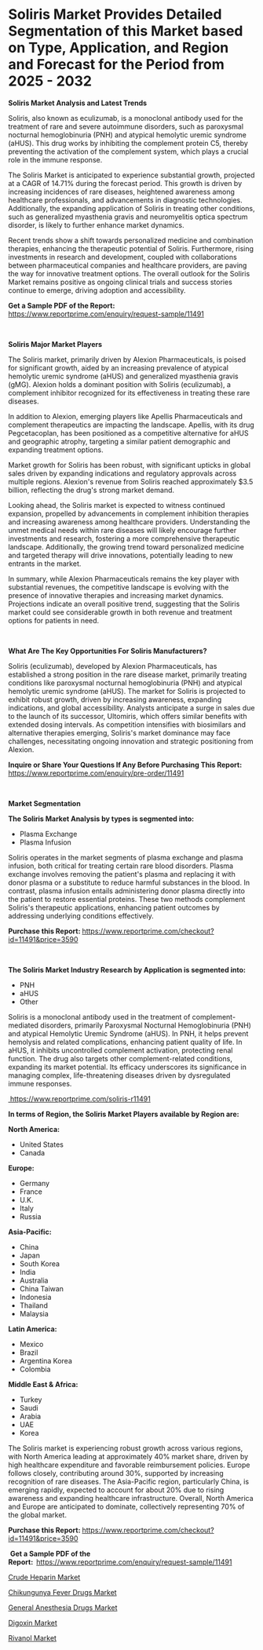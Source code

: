 <p><h1>Soliris Market Provides Detailed Segmentation of this Market based on Type, Application, and Region and Forecast for the Period from 2025 - 2032</h1></p><p><strong>Soliris Market Analysis and Latest Trends</strong></p>
<p><p>Soliris, also known as eculizumab, is a monoclonal antibody used for the treatment of rare and severe autoimmune disorders, such as paroxysmal nocturnal hemoglobinuria (PNH) and atypical hemolytic uremic syndrome (aHUS). This drug works by inhibiting the complement protein C5, thereby preventing the activation of the complement system, which plays a crucial role in the immune response.</p><p>The Soliris Market is anticipated to experience substantial growth, projected at a CAGR of 14.71% during the forecast period. This growth is driven by increasing incidences of rare diseases, heightened awareness among healthcare professionals, and advancements in diagnostic technologies. Additionally, the expanding application of Soliris in treating other conditions, such as generalized myasthenia gravis and neuromyelitis optica spectrum disorder, is likely to further enhance market dynamics.</p><p>Recent trends show a shift towards personalized medicine and combination therapies, enhancing the therapeutic potential of Soliris. Furthermore, rising investments in research and development, coupled with collaborations between pharmaceutical companies and healthcare providers, are paving the way for innovative treatment options. The overall outlook for the Soliris Market remains positive as ongoing clinical trials and success stories continue to emerge, driving adoption and accessibility.</p></p>
<p><strong>Get a Sample PDF of the Report:&nbsp;</strong> <a href="https://www.reportprime.com/enquiry/request-sample/11491?utm_campaign=96&utm_medium=2&utm_source=Github&utm_content=ia&utm_term=20032025&utm_id=soliris">https://www.reportprime.com/enquiry/request-sample/11491</a></p>
<p>&nbsp;</p>
<p><strong>Soliris Major Market Players</strong></p>
<p><p>The Soliris market, primarily driven by Alexion Pharmaceuticals, is poised for significant growth, aided by an increasing prevalence of atypical hemolytic uremic syndrome (aHUS) and generalized myasthenia gravis (gMG). Alexion holds a dominant position with Soliris (eculizumab), a complement inhibitor recognized for its effectiveness in treating these rare diseases. </p><p>In addition to Alexion, emerging players like Apellis Pharmaceuticals and complement therapeutics are impacting the landscape. Apellis, with its drug Pegcetacoplan, has been positioned as a competitive alternative for aHUS and geographic atrophy, targeting a similar patient demographic and expanding treatment options.</p><p>Market growth for Soliris has been robust, with significant upticks in global sales driven by expanding indications and regulatory approvals across multiple regions. Alexion's revenue from Soliris reached approximately $3.5 billion, reflecting the drug's strong market demand.</p><p>Looking ahead, the Soliris market is expected to witness continued expansion, propelled by advancements in complement inhibition therapies and increasing awareness among healthcare providers. Understanding the unmet medical needs within rare diseases will likely encourage further investments and research, fostering a more comprehensive therapeutic landscape. Additionally, the growing trend toward personalized medicine and targeted therapy will drive innovations, potentially leading to new entrants in the market.</p><p>In summary, while Alexion Pharmaceuticals remains the key player with substantial revenues, the competitive landscape is evolving with the presence of innovative therapies and increasing market dynamics. Projections indicate an overall positive trend, suggesting that the Soliris market could see considerable growth in both revenue and treatment options for patients in need.</p></p>
<p>&nbsp;</p>
<p><strong>What Are The Key Opportunities For Soliris Manufacturers?</strong></p>
<p><p>Soliris (eculizumab), developed by Alexion Pharmaceuticals, has established a strong position in the rare disease market, primarily treating conditions like paroxysmal nocturnal hemoglobinuria (PNH) and atypical hemolytic uremic syndrome (aHUS). The market for Soliris is projected to exhibit robust growth, driven by increasing awareness, expanding indications, and global accessibility. Analysts anticipate a surge in sales due to the launch of its successor, Ultomiris, which offers similar benefits with extended dosing intervals. As competition intensifies with biosimilars and alternative therapies emerging, Soliris's market dominance may face challenges, necessitating ongoing innovation and strategic positioning from Alexion.</p></p>
<p><strong>Inquire or Share Your Questions If Any Before Purchasing This Report:</strong> <a href="https://www.reportprime.com/enquiry/pre-order/11491?utm_campaign=96&utm_medium=2&utm_source=Github&utm_content=ia&utm_term=20032025&utm_id=soliris">https://www.reportprime.com/enquiry/pre-order/11491</a></p>
<p>&nbsp;</p>
<p><strong>Market Segmentation</strong></p>
<p><strong>The Soliris Market Analysis by types is segmented into:</strong></p>
<p><ul><li>Plasma Exchange</li><li>Plasma Infusion</li></ul></p>
<p><p>Soliris operates in the market segments of plasma exchange and plasma infusion, both critical for treating certain rare blood disorders. Plasma exchange involves removing the patient's plasma and replacing it with donor plasma or a substitute to reduce harmful substances in the blood. In contrast, plasma infusion entails administering donor plasma directly into the patient to restore essential proteins. These two methods complement Soliris's therapeutic applications, enhancing patient outcomes by addressing underlying conditions effectively.</p></p>
<p><strong>Purchase this Report:&nbsp;</strong><a href="https://www.reportprime.com/checkout?id=11491&price=3590&utm_campaign=96&utm_medium=2&utm_source=Github&utm_content=ia&utm_term=20032025&utm_id=soliris">https://www.reportprime.com/checkout?id=11491&price=3590</a></p>
<p>&nbsp;</p>
<p><strong>The Soliris Market Industry Research by Application is segmented into:</strong></p>
<p><ul><li>PNH</li><li>aHUS</li><li>Other</li></ul></p>
<p><p>Soliris is a monoclonal antibody used in the treatment of complement-mediated disorders, primarily Paroxysmal Nocturnal Hemoglobinuria (PNH) and atypical Hemolytic Uremic Syndrome (aHUS). In PNH, it helps prevent hemolysis and related complications, enhancing patient quality of life. In aHUS, it inhibits uncontrolled complement activation, protecting renal function. The drug also targets other complement-related conditions, expanding its market potential. Its efficacy underscores its significance in managing complex, life-threatening diseases driven by dysregulated immune responses.</p></p>
<p><a href="https://www.reportprime.com/soliris-r11491?utm_campaign=96&utm_medium=2&utm_source=Github&utm_content=ia&utm_term=20032025&utm_id=soliris">&nbsp;https://www.reportprime.com/soliris-r11491</a></p>
<p><strong>In terms of Region, the Soliris Market Players available by Region are:</strong></p>
<p>
    <p> <strong> North America: </strong>
        <ul>
            <li>United States</li>
            <li>Canada</li>
        </ul>
        </p> 
    <p> <strong> Europe: </strong>
        <ul>
            <li>Germany</li>
            <li>France</li>
            <li>U.K.</li>
            <li>Italy</li>
            <li>Russia</li>
        </ul>
        </p> 
    <p> <strong> Asia-Pacific: </strong>
        <ul>
            <li>China</li>
            <li>Japan</li>
            <li>South Korea</li>
            <li>India</li>
            <li>Australia</li>
            <li>China Taiwan</li>
            <li>Indonesia</li>
            <li>Thailand</li>
            <li>Malaysia</li>
        </ul>
        </p> 
    <p> <strong> Latin America: </strong>
        <ul>
            <li>Mexico</li>
            <li>Brazil</li>
            <li>Argentina Korea</li>
            <li>Colombia</li>
        </ul>
        </p> 
    <p> <strong> Middle East & Africa: </strong>
        <ul>
            <li>Turkey</li>
            <li>Saudi</li>
            <li>Arabia</li>
            <li>UAE</li>
            <li>Korea</li>
        </ul>
    </p>
    </p>
<p><p>The Soliris market is experiencing robust growth across various regions, with North America leading at approximately 40% market share, driven by high healthcare expenditure and favorable reimbursement policies. Europe follows closely, contributing around 30%, supported by increasing recognition of rare diseases. The Asia-Pacific region, particularly China, is emerging rapidly, expected to account for about 20% due to rising awareness and expanding healthcare infrastructure. Overall, North America and Europe are anticipated to dominate, collectively representing 70% of the global market.</p></p>
<p><strong>Purchase this Report: </strong><a href="https://www.reportprime.com/checkout?id=11491&price=3590&utm_campaign=96&utm_medium=2&utm_source=Github&utm_content=ia&utm_term=20032025&utm_id=soliris">https://www.reportprime.com/checkout?id=11491&price=3590</a></p>
<p>&nbsp;<strong>Get a Sample PDF of the Report:&nbsp;&nbsp;</strong><a href="https://www.reportprime.com/enquiry/request-sample/11491?utm_campaign=96&utm_medium=2&utm_source=Github&utm_content=ia&utm_term=20032025&utm_id=soliris">https://www.reportprime.com/enquiry/request-sample/11491</a></p>
<p><strong></strong></p>
<p><p><a href="https://github.com/beroxiluwaya/Market-Research-Report-List-1/blob/main/crude-heparin-market.md?utm_campaign=96&utm_medium=2&utm_source=Github&utm_content=ia&utm_term=20032025&utm_id=soliris">Crude Heparin Market</a></p><p><a href="https://github.com/genayziben/Market-Research-Report-List-1/blob/main/chikungunya-fever-drugs-market.md?utm_campaign=96&utm_medium=2&utm_source=Github&utm_content=ia&utm_term=20032025&utm_id=soliris">Chikungunya Fever Drugs Market</a></p><p><a href="https://github.com/geyangvayora/Market-Research-Report-List-1/blob/main/general-anesthesia-drugs-market.md?utm_campaign=96&utm_medium=2&utm_source=Github&utm_content=ia&utm_term=20032025&utm_id=soliris">General Anesthesia Drugs Market</a></p><p><a href="https://github.com/saklpelzami95/Market-Research-Report-List-1/blob/main/digoxin-market.md?utm_campaign=96&utm_medium=2&utm_source=Github&utm_content=ia&utm_term=20032025&utm_id=soliris">Digoxin Market</a></p><p><a href="https://github.com/meuskocov/Market-Research-Report-List-1/blob/main/rivanol-market.md?utm_campaign=96&utm_medium=2&utm_source=Github&utm_content=ia&utm_term=20032025&utm_id=soliris">Rivanol Market</a></p></p>
